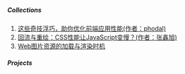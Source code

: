 ##### Collections

1. [这些奇技浮巧，助你优化前端应用性能(作者：phodal)](http://weibo.com/ttarticle/p/show?id=2309404092566151783294)
2. [回流与重绘：CSS性能让JavaScript变慢？(作者：张鑫旭)](http://www.zhangxinxu.com/wordpress/2010/01/%E5%9B%9E%E6%B5%81%E4%B8%8E%E9%87%8D%E7%BB%98%EF%BC%9Acss%E6%80%A7%E8%83%BD%E8%AE%A9javascript%E5%8F%98%E6%85%A2%EF%BC%9F/)
3. [Web图片资源的加载与渲染时机](https://segmentfault.com/a/1190000010032501)


##### Projects

